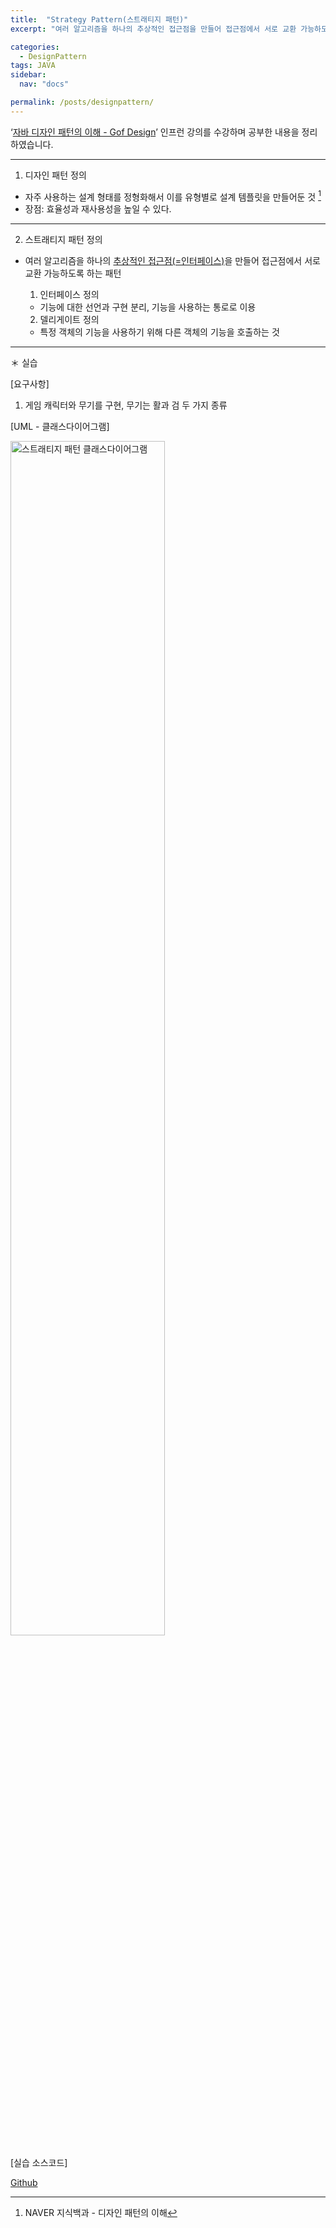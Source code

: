```yaml
---
title:  "Strategy Pattern(스트래티지 패턴)"
excerpt: "여러 알고리즘을 하나의 추상적인 접근점을 만들어 접근점에서 서로 교환 가능하도록 하는 패턴"

categories:
  - DesignPattern
tags: JAVA
sidebar:
  nav: "docs"

permalink: /posts/designpattern/
---
```


‘[자바 디자인 패턴의 이해 - Gof Design](https://www.inflearn.com/course/%EC%9E%90%EB%B0%94-%EB%94%94%EC%9E%90%EC%9D%B8-%ED%8C%A8%ED%84%B4#)’ 인프런 강의를 수강하며 공부한 내용을 정리하였습니다.

***

1. 디자인 패턴 정의

  - 자주 사용하는 설계 형태를 정형화해서 이를 유형별로 설계 템플릿을 만들어둔 것 [^definition]
  - 장점: 효율성과 재사용성을 높일 수 있다.

[^definition]: NAVER 지식백과 - 디자인 패턴의 이해
***

2. 스트래티지 패턴 정의

- 여러 알고리즘을 하나의 <u>추상적인 접근점(=인터페이스)</u>을 만들어 접근점에서 서로 교환 가능하도록 하는 패턴

  1) 인터페이스 정의

	- 기능에 대한 선언과 구현 분리, 기능을 사용하는 통로로 이용

  2) 델리게이트 정의

	- 특정 객체의 기능을 사용하기 위해 다른 객체의 기능을 호출하는 것

***

＊ 실습

[요구사항]
1. 게임 캐릭터와 무기를 구현, 무기는 활과 검 두 가지 종류

[UML - 클래스다이어그램]

<img src="https://user-images.githubusercontent.com/47530310/65669748-1340e800-e07f-11e9-81f9-b13fe4ef9bab.PNG" alt="스트래티지 패턴 클래스다이어그램" width="70%">

[실습 소스코드]

[Github](https://github.com/Hisuji/DesignPattern/tree/master/src/strategy)

